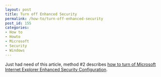 ```yaml
---
layout: post
title: Turn off Enhanced Security
permalink: /how-to/turn-off-enhanced-security
post_id: 155
categories:
- How to
- Howto
- Microsoft
- Security
- Windows
---
```


Just had need of this article, method #2 describes [how to turn of Microsoft Internet Explorer Enhanced Security Configuration](http://kbalertz.com/933991/Standard-users-cannot-Internet-Explorer-Enhanced-Security-feature-Windows-Server-terminal-server.aspx).
